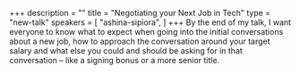 +++
description = ""
title = "Negotiating your Next Job in Tech"
type = "new-talk"
speakers = [
        "ashina-sipiora",
]
+++
By the end of my talk, I want everyone to know what to expect when going into the initial conversations about a new job, how to approach the conversation around your target salary and what else you could and should be asking for in that conversation – like a signing bonus or a more senior title.